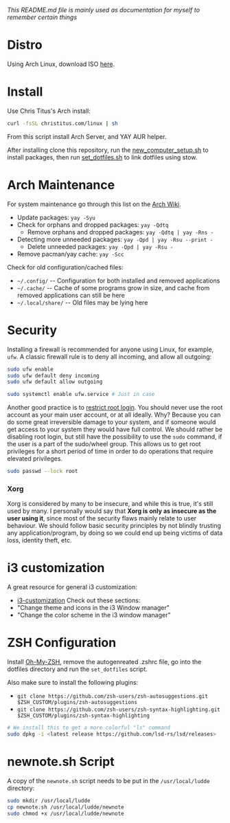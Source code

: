 _This README.md file is mainly used as documentation for myself to remember certain things_

# Distro

Using Arch Linux, download ISO [here](https://archlinux.org/download/).

# Install

Use Chris Titus's Arch install:

```bash
curl -fsSL christitus.com/linux | sh
```

From this script install Arch Server, and YAY AUR helper.

After installing clone this repository, run the [new_computer_setup.sh](https://github.com/luddekn/dotfiles/blob/main/new_computer_setup.sh) to install packages, then run [set_dotfiles.sh](https://github.com/luddekn/dotfiles/blob/main/set_dotfiles.sh) to link dotfiles using stow.

# Arch Maintenance

For system maintenance go through this list on the [Arch Wiki](https://wiki.archlinux.org/title/System_maintenance).

- Update packages: `yay -Syu`
- Check for orphans and dropped packages: `yay -Qdtq`
  - Remove orphans and dropped packages: `yay -Qdtq | yay -Rns -`
- Detecting more unneeded packages: `yay -Qpd | yay -Rsu --print -`
  - Delete unneeded packages: `yay -Qpd | yay -Rsu -`
- Remove pacman/yay cache: `yay -Scc`

Check for old configuration/cached files:

- `~/.config/` -- Configuration for both installed and removed applications
- `~/.cache/` -- Cache of some programs grow in size, and cache from removed applications can still be here
- `~/.local/share/` -- Old files may be lying here

# Security

Installing a firewall is recommended for anyone using Linux, for example, `ufw`. A classic firewall rule is to deny all incoming, and allow all outgoing:

```bash
sudo ufw enable
sudo ufw default deny incoming
sudo ufw default allow outgoing

sudo systemctl enable ufw.service # Just in case
```

Another good practice is to [restrict root login](https://wiki.archlinux.org/title/Security#Restricting_root). You should never use the root account as your main user account, or at all ideally. Why? Because you can do some great irreversible damage to your system, and if someone would get access to your system they would have full control. We should rather be disabling root login, but still have the possibility to use the `sudo` command, if the user is a part of the sudo/wheel group. This allows us to get root privileges for a short period of time in order to do operations that require elevated privileges.

```bash
sudo passwd --lock root
```

### Xorg

Xorg is considered by many to be insecure, and while this is true, it's still used by many. I personally would say that **Xorg is only as insecure as the user using it**, since most of the security flaws mainly relate to user behaviour. We should follow basic security principles by not blindly trusting any application/program, by doing so we could end up being victims of data loss, identity theft, etc.

# i3 customization

A great resource for general i3 customization:

- [i3-customization](https://itsfoss.com/i3-customization/#change-the-color-scheme-in-the-i3-window-manager)
  Check out these sections:
- "Change theme and icons in the i3 Window manager"
- "Change the color scheme in the i3 window manager"

# ZSH Configuration

Install [Oh-My-ZSH](https://ohmyz.sh/#install), remove the autogenreated .zshrc file, go into the dotfiles directory and run the `set_dotfiles` script.

Also make sure to install the following plugins:

- `git clone https://github.com/zsh-users/zsh-autosuggestions.git $ZSH_CUSTOM/plugins/zsh-autosuggestions`
- `git clone https://github.com/zsh-users/zsh-syntax-highlighting.git $ZSH_CUSTOM/plugins/zsh-syntax-highlighting`

```bash
# We install this to get a more colorful "ls" command
sudo dpkg -i <latest release https://github.com/lsd-rs/lsd/releases>
```

# newnote.sh Script

A copy of the `newnote.sh` script needs to be put in the `/usr/local/ludde` directory:

```bash
sudo mkdir /usr/local/ludde
cp newnote.sh /usr/local/ludde/newnote
sudo chmod +x /usr/local/ludde/newnote
```
